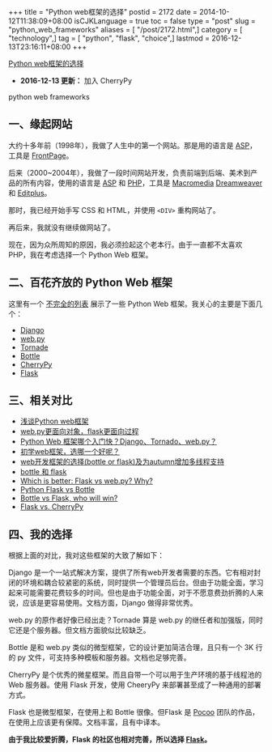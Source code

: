 +++
title = "Python web框架的选择"
postid = 2172
date = 2014-10-12T11:38:09+08:00
isCJKLanguage = true
toc = false
type = "post"
slug = "python_web_frameworks"
aliases = [ "/post/2172.html",]
category = [ "technology",]
tag = [ "python", "flask", "choice",]
lastmod = 2016-12-13T23:16:11+08:00
+++


[Python web框架的选择](https://blog.zengrong.net/post/2172.html)

- **2016-12-13 更新：** 加入 CherryPy


python web frameworks

## 一、缘起网站

大约十多年前（1998年），我做了人生中的第一个网站。那是用的语言是 [ASP][2]，工具是 [FrontPage][3]。

后来（2000~2004年），我做了一段时间网站开发，负责前端到后端、美术到产品的所有内容，使用的语言是 [ASP][2] 和 [PHP][4]，工具是 [Macromedia][6] [Dreamweaver][5] 和 [Editplus][7]。

那时，我已经开始手写 CSS 和 HTML，并使用 `<DIV>` 重构网站了。

再后来，我就没有继续做网站了。

现在，因为众所周知的原因，我必须捡起这个老本行。由于一直都不太喜欢 PHP，我在考虑选择一个 Python Web 框架。<!--more-->

## 二、百花齐放的 Python Web 框架

这里有一个 [不完全的列表][8] 展示了一些 Python Web 框架。我关心的主要是下面几个：

* [Django][31]
* [web.py][34]
* [Tornade][33]
* [Bottle][35]
* [CherryPy][36]
* [Flask][32]

## 三、相关对比

* [浅谈Python web框架][1]
* [web.py更面向对象，flask更面向过程][10]
* [Python Web 框架哪个入门快？Django、Tornado、web.py？][11]
* [初学web框架，选哪一个好呢？][12]
* [web开发框架的选择(bottle or flask)及为autumn增加多线程支持][13]
* [bottle 和 flask][15]
* [Which is better: Flask vs web.py? Why?][9]
* [Python Flask vs Bottle][14]
* [Bottle vs Flask, who will win?][16]
* [Flask vs. CherryPy][18]

## 四、我的选择

根据上面的对比，我对这些框架的大致了解如下：

Django 是一个一站式解决方案，提供了所有web开发者需要的东西。它有相对封闭的环境和耦合较紧密的系统，同时提供一个管理员后台。但由于功能全面，学习起来可能需要花费较多的时间。但也是由于功能全面，对于不愿意费劲折腾的人来说，应该是更容易使用。文档方面，Django 做得非常优秀。

web.py 的原作者好像已经出走？Tornade 算是 web.py 的继任者和加强版，同时它还是个服务器。但文档方面貌似比较缺乏。

Bottle 是和 web.py 类似的微型框架，它的设计更加简洁合理，且只有一个 3K 行的 py 文件，可支持多种模板和服务器。文档也足够完善。

CherryPy 是个优秀的微星框架。而且自带一个可以用于生产环境的基于线程池的 Web 服务器。使用 Flask 开发，使用 CheeryPy 来部署甚至成了一种通用的部署方式。

Flask 也是微型框架，在使用上和 Bottle 很像。但Flask 是 [Pocoo][17] 团队的作品，在使用上应该更有保障。文档丰富，且有中译本。

**由于我比较爱折腾，Flask 的社区也相对完善，所以选择 [Flask][32]。**

[1]: http://feilong.me/2011/01/talk-about-python-web-framework
[2]: http://zh.wikipedia.org/wiki/Active_Server_Pages
[3]: http://zh.wikipedia.org/wiki/Microsoft_FrontPage
[4]: http://zh.wikipedia.org/wiki/PHP
[5]: http://zh.wikipedia.org/wiki/Adobe_Dreamweaver
[6]: http://zh.wikipedia.org/wiki/Macromedia
[7]: http://www.editplus.com/
[8]: wiki.python.org/moin/WebFrameworks
[9]: http://www.quora.com/Which-is-better-Flask-vs-web-py-Why
[10]: http://www.douban.com/group/topic/12998784/
[11]: http://www.oschina.net/question/730461_110905
[12]: http://www.v2ex.com/t/13137
[13]: http://www.vimer.cn/2012/02/web%E5%BC%80%E5%8F%91%E6%A1%86%E6%9E%B6%E7%9A%84%E9%80%89%E6%8B%A9bottle-or-flask%E5%8F%8A%E4%B8%BAautumn%E5%A2%9E%E5%8A%A0%E5%A4%9A%E7%BA%BF%E7%A8%8B%E6%94%AF%E6%8C%81.html
[14]: http://stackoverflow.com/questions/4941145/python-flask-vs-bottle
[15]: http://www.douban.com/group/topic/28666723/
[16]: https://news.ycombinator.com/item?id=4027351
[17]: http://www.pocoo.org/
[18]: http://ionrock.org/2014/12/19/flask_vs_cherrypy.html

[31]: http://www.djangoproject.com
[32]: http://flask.pocoo.org/
[33]: http://www.tornadoweb.org
[34]: http://webpy.org/
[35]: http://bottlepy.org
[36]: http://cherrypy.org
